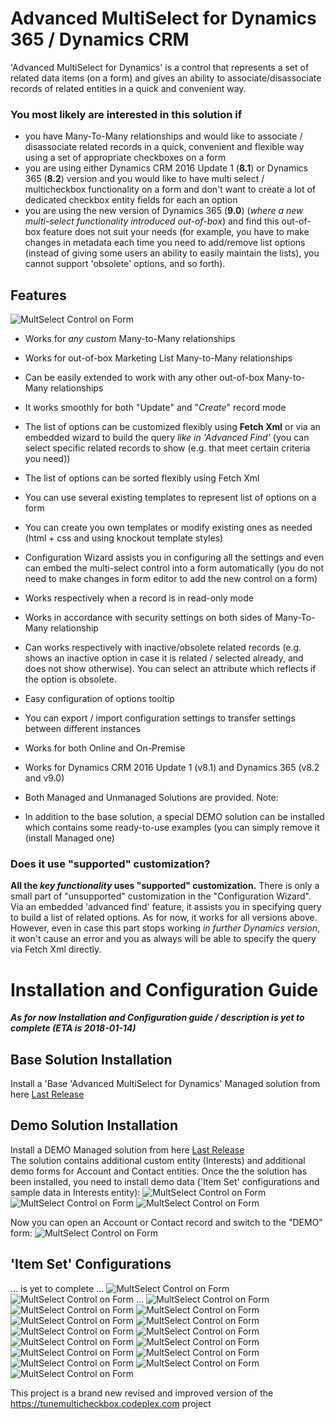 # Advanced MultiSelect for Dynamics 365 / Dynamics CRM 

'Advanced MultiSelect for Dynamics' is a control that represents a set of related data items (on a form) and gives an ability to associate/disassociate records of related entities in a quick and convenient way.

### You most likely are interested in this solution if

* you have Many-To-Many relationships and would like to associate / disassociate related records in a quick, convenient and flexible way using a set of appropriate checkboxes on a form
* you are using either Dynamics CRM 2016 Update 1 (**8.1**) or Dynamics 365 (**8.2**) version and you would like to have multi select / multicheckbox functionality on a form and don't want to create a lot of dedicated checkbox entity fields for each an option
* you are using the new version of Dynamics 365 (**9.0**) (_where a new multi-select functionality introduced out-of-box_) and find this out-of-box feature does not suit your needs (for example, you have to make changes in metadata each time you need to add/remove list options (instead of giving some users an ability to easily maintain the lists), you cannot support 'obsolete' options, and so forth). 

## Features
![MultSelect Control on Form](Docs/Images/Demo_01.png)

* Works for _any custom_ Many-to-Many relationships 
* Works for out-of-box Marketing List Many-to-Many relationships
* Can be easily extended to work with any other out-of-box Many-to-Many relationships

* It works smoothly for both "Update" and "_Create_" record mode
* The list of options can be customized flexibly using **Fetch Xml** or via an embedded wizard to build the query _like in 'Advanced Find'_ (you can select specific related records to show (e.g. that meet certain criteria you need))
* The list of options can be sorted flexibly using Fetch Xml
* You can use several existing templates to represent list of options on a form 
* You can create you own templates or modify existing ones as needed (html + css and using knockout template styles)
* Configuration Wizard assists you in configuring all the settings and even can embed the multi-select control into a form automatically (you do not need to make changes in form editor to add the new control on a form)

* Works respectively when a record is in read-only mode
* Works in accordance with security settings on both sides of Many-To-Many relationship  
* Can works respectively with inactive/obsolete related records (e.g. shows an inactive option in case it is related / selected already, and does not show otherwise). You can select an attribute which reflects if the option is obsolete. 
* Easy configuration of options tooltip 
* You can export / import configuration settings to transfer settings between different instances

* Works for both Online and On-Premise
* Works for Dynamics CRM 2016 Update 1 (v8.1) and Dynamics 365 (v8.2 and v9.0)

* Both Managed and Unmanaged Solutions are provided. Note:  
* In addition to the base solution, a special DEMO solution can be installed which contains some ready-to-use examples (you can simply remove it (install Managed one)

### Does it use "supported" customization?
**All the _key functionality_ uses "supported" customization.**
There is only a small part of "unsupported" customization in the "Configuration Wizard". Via an embedded 'advanced find' feature, it assists you in specifying query to build a list of related options. As for now, it works for all versions above. However, even in case this part stops working _in further Dynamics version_, it won't cause an error and you as always will be able to specify the query via Fetch Xml directly.




# Installation and Configuration Guide

_**As for now Installation and Configuration guide / description is yet to complete (ETA is 2018-01-14)**_


## Base Solution Installation
Install a 'Base 'Advanced MultiSelect for Dynamics' Managed solution from here [Last Release](https://github.com/khorozhansky/Advanced-MultiSelect-for-Dynamics/releases/latest) 

## Demo Solution Installation
Install a DEMO Managed solution from here [Last Release](https://github.com/khorozhansky/Advanced-MultiSelect-for-Dynamics/releases/latest)  
The solution contains additional custom entity (Interests) and additional demo forms for Account and Contact entities.
Once the the solution has been installed, you need to install demo data ('Item Set' configurations and sample data in Interests entity):
![MultSelect Control on Form](Docs/Images/InstallDemo_01.png)
![MultSelect Control on Form](Docs/Images/InstallDemo_02.png)
![MultSelect Control on Form](Docs/Images/InstallDemo_03.png)

Now you can open an Account or Contact record and switch to the "DEMO" form:
![MultSelect Control on Form](Docs/Images/Demo_02.png)

## 'Item Set' Configurations
... is yet to complete ...
![MultSelect Control on Form](Docs/Images/Configuration_01.png)
![MultSelect Control on Form](Docs/Images/Configuration_02.png)
...
![MultSelect Control on Form](Docs/Images/Configuration_05.png)
![MultSelect Control on Form](Docs/Images/Configuration_06.png)
![MultSelect Control on Form](Docs/Images/Configuration_07.png)
![MultSelect Control on Form](Docs/Images/Configuration_08.png)
![MultSelect Control on Form](Docs/Images/Configuration_09.png)
![MultSelect Control on Form](Docs/Images/Configuration_10.png)
![MultSelect Control on Form](Docs/Images/Configuration_11.png)
![MultSelect Control on Form](Docs/Images/Configuration_12.png)
![MultSelect Control on Form](Docs/Images/Configuration_13.png)
![MultSelect Control on Form](Docs/Images/Configuration_14.png)
![MultSelect Control on Form](Docs/Images/Configuration_15.png)
![MultSelect Control on Form](Docs/Images/Configuration_16.png)
![MultSelect Control on Form](Docs/Images/Configuration_17.png)
![MultSelect Control on Form](Docs/Images/Configuration_18.png)

This project is a brand new revised and improved version of the https://tunemulticheckbox.codeplex.com project
